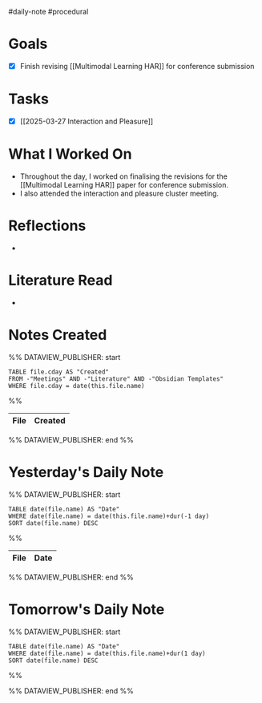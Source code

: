 #daily-note #procedural 

# Goals

- [x] Finish revising [[Multimodal Learning HAR]] for conference submission

# Tasks

- [x] [[2025-03-27 Interaction and Pleasure]]

# What I Worked On

- Throughout the day, I worked on finalising the revisions for the [[Multimodal Learning HAR]] paper for conference submission.
- I also attended the interaction and pleasure cluster meeting.

# Reflections

- 

# Literature Read

- 

# Notes Created


%% DATAVIEW_PUBLISHER: start
```dataview
TABLE file.cday AS "Created"
FROM -"Meetings" AND -"Literature" AND -"Obsidian Templates"
WHERE file.cday = date(this.file.name)
```
%%

| File | Created |
| ---- | ------- |

%% DATAVIEW_PUBLISHER: end %%

# Yesterday's Daily Note

%% DATAVIEW_PUBLISHER: start
```dataview
TABLE date(file.name) AS "Date"
WHERE date(file.name) = date(this.file.name)+dur(-1 day)
SORT date(file.name) DESC
```
%%

| File | Date |
| ---- | ---- |

%% DATAVIEW_PUBLISHER: end %%
# Tomorrow's Daily Note

%% DATAVIEW_PUBLISHER: start
```dataview
TABLE date(file.name) AS "Date"
WHERE date(file.name) = date(this.file.name)+dur(1 day)
SORT date(file.name) DESC
```
%%

%% DATAVIEW_PUBLISHER: end %%


